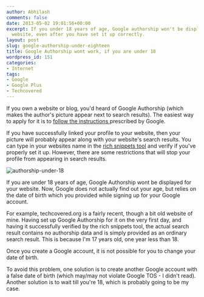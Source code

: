 ```yaml
---
author: Abhilash
comments: false
date: 2013-05-02 19:01:56+00:00
excerpt: If you under 18 years of age, Google authorship won't be displayed for your
  website, even after you have set it up correctly.
layout: post
slug: google-authorship-under-eighteen
title: Google Authorship wont work, if you are under 18
wordpress_id: 151
categories:
- Internet
tags:
- Google
- Google Plus
- Techcovered
---
```


If you own a website or blog, you'd heard of Google Authorship (which makes the author's picture appear next to search results). The easiest way to apply for it is to [follow the instructions ](https://plus.google.com/authorship)prescribed by Google.

If you have successfully linked your profile to your website, then your picture will probably appear along with your website's search results. You can type in your websites name in the [rich snippets tool](www.google.com/webmasters/tools/richsnippets) and verify if you've properly set it up. However, there are some restrictions that will stop your profile from appearing in search results.


![authorship-under-18](http://img.techcovered.org/tc/authorship-under-18.png)


If you are under 18 years of age, Google Authorship wont be displayed for your website. Now, Google does not actually find out your age, but relies on the date of birth which you provided while signing up for your Google account.

For example, techcovered.org is a fairly recent, though a bit old website of mine. Having set up Google Authorship for it on the very first day, and having it successfully verified by the rich snippets tool, the actual search result contains no authorship data and is simply provided as an ordinary search result. This is because I'm 17 years old, one year less than 18.

Once you create a Google account, it is not possible for you to change your date of birth.

To avoid this problem, one solution is to create another Google account with a false date of birth (which may/may not violate Google TOS - I didn't read). Another solution is to wait till you're 18, which is probably going to be my case.
